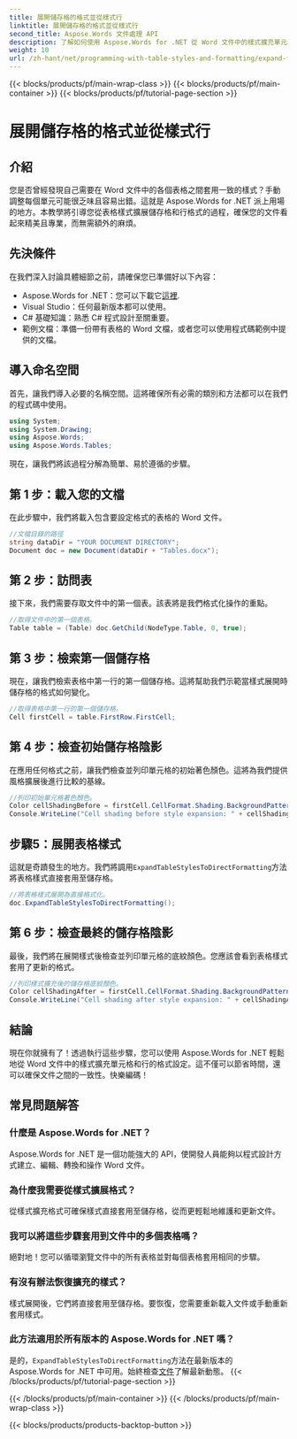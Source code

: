 ```yaml
---
title: 展開儲存格的格式並從樣式行
linktitle: 展開儲存格的格式並從樣式行
second_title: Aspose.Words 文件處理 API
description: 了解如何使用 Aspose.Words for .NET 從 Word 文件中的樣式擴充單元格和行的格式設定。包括逐步指南。
weight: 10
url: /zh-hant/net/programming-with-table-styles-and-formatting/expand-formatting-on-cells-and-row-from-style/
---
```


{{< blocks/products/pf/main-wrap-class >}}
{{< blocks/products/pf/main-container >}}
{{< blocks/products/pf/tutorial-page-section >}}

# 展開儲存格的格式並從樣式行

## 介紹

您是否曾經發現自己需要在 Word 文件中的各個表格之間套用一致的樣式？手動調整每個單元可能很乏味且容易出錯。這就是 Aspose.Words for .NET 派上用場的地方。本教學將引導您從表格樣式擴展儲存格和行格式的過程，確保您的文件看起來精美且專業，而無需額外的麻煩。

## 先決條件

在我們深入討論具體細節之前，請確保您已準備好以下內容：

-  Aspose.Words for .NET：您可以下載它[這裡](https://releases.aspose.com/words/net/).
- Visual Studio：任何最新版本都可以使用。
- C# 基礎知識：熟悉 C# 程式設計至關重要。
- 範例文檔：準備一份帶有表格的 Word 文檔，或者您可以使用程式碼範例中提供的文檔。

## 導入命名空間

首先，讓我們導入必要的名稱空間。這將確保所有必需的類別和方法都可以在我們的程式碼中使用。

```csharp
using System;
using System.Drawing;
using Aspose.Words;
using Aspose.Words.Tables;
```

現在，讓我們將該過程分解為簡單、易於遵循的步驟。

## 第 1 步：載入您的文檔

在此步驟中，我們將載入包含要設定格式的表格的 Word 文件。 

```csharp
//文檔目錄的路徑
string dataDir = "YOUR DOCUMENT DIRECTORY";
Document doc = new Document(dataDir + "Tables.docx");
```

## 第 2 步：訪問表

接下來，我們需要存取文件中的第一個表。該表將是我們格式化操作的重點。

```csharp
//取得文件中的第一個表格。
Table table = (Table) doc.GetChild(NodeType.Table, 0, true);
```

## 第 3 步：檢索第一個儲存格

現在，讓我們檢索表格中第一行的第一個儲存格。這將幫助我們示範當樣式展開時儲存格的格式如何變化。

```csharp
//取得表格中第一行的第一個儲存格。
Cell firstCell = table.FirstRow.FirstCell;
```

## 第 4 步：檢查初始儲存格陰影

在應用任何格式之前，讓我們檢查並列印單元格的初始著色顏色。這將為我們提供風格擴展後進行比較的基線。

```csharp
//列印初始單元格著色顏色。
Color cellShadingBefore = firstCell.CellFormat.Shading.BackgroundPatternColor;
Console.WriteLine("Cell shading before style expansion: " + cellShadingBefore);
```

## 步驟5：展開表格樣式

這就是奇蹟發生的地方。我們將調用`ExpandTableStylesToDirectFormatting`方法將表格樣式直接套用至儲存格。

```csharp
//將表格樣式展開為直接格式化。
doc.ExpandTableStylesToDirectFormatting();
```

## 第 6 步：檢查最終的儲存格陰影

最後，我們將在展開樣式後檢查並列印單元格的底紋顏色。您應該會看到表格樣式套用了更新的格式。

```csharp
//列印樣式擴充後的儲存格底紋顏色。
Color cellShadingAfter = firstCell.CellFormat.Shading.BackgroundPatternColor;
Console.WriteLine("Cell shading after style expansion: " + cellShadingAfter);
```

## 結論

現在你就擁有了！透過執行這些步驟，您可以使用 Aspose.Words for .NET 輕鬆地從 Word 文件中的樣式擴充單元格和行的格式設定。這不僅可以節省時間，還可以確保文件之間的一致性。快樂編碼！

## 常見問題解答

### 什麼是 Aspose.Words for .NET？
Aspose.Words for .NET 是一個功能強大的 API，使開發人員能夠以程式設計方式建立、編輯、轉換和操作 Word 文件。

### 為什麼我需要從樣式擴展格式？
從樣式擴充格式可確保樣式直接套用至儲存格，從而更輕鬆地維護和更新文件。

### 我可以將這些步驟套用到文件中的多個表格嗎？
絕對地！您可以循環瀏覽文件中的所有表格並對每個表格套用相同的步驟。

### 有沒有辦法恢復擴充的樣式？
樣式展開後，它們將直接套用至儲存格。要恢復，您需要重新載入文件或手動重新套用樣式。

### 此方法適用於所有版本的 Aspose.Words for .NET 嗎？
是的，`ExpandTableStylesToDirectFormatting`方法在最新版本的 Aspose.Words for .NET 中可用。始終檢查[文件](https://reference.aspose.com/words/net/)了解最新動態。
{{< /blocks/products/pf/tutorial-page-section >}}

{{< /blocks/products/pf/main-container >}}
{{< /blocks/products/pf/main-wrap-class >}}

{{< blocks/products/products-backtop-button >}}
